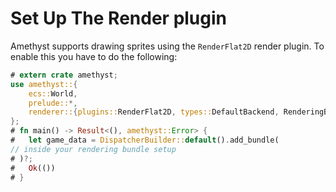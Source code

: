 # Set Up The Render plugin

Amethyst supports drawing sprites using the `RenderFlat2D` render plugin.
To enable this you have to do the following:

```rust
# extern crate amethyst;
use amethyst::{
    ecs::World,
    prelude::*,
    renderer::{plugins::RenderFlat2D, types::DefaultBackend, RenderingBundle},
};
# fn main() -> Result<(), amethyst::Error> {
#   let game_data = DispatcherBuilder::default().add_bundle(
// inside your rendering bundle setup
# )?;
#   Ok(())
# }
```
